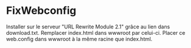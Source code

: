 # FixWebconfig
Installer sur le serveur "URL Rewrite Module 2.1" grâce au lien dans download.txt.
Remplacer index.html dans wwwroot par celui-ci.
Placer ce web.config dans wwwroot à la même racine que index.html.
